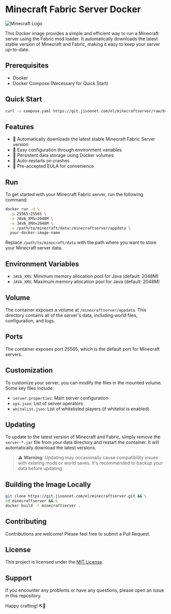 # Minecraft Fabric Server Docker

![Minecraft Logo](https://static.wikia.nocookie.net/logopedia/images/0/0f/Minecraft_Bedrock_2023.svg/revision/latest/scale-to-width-down/250?cb=20230920113315)

This Docker image provides a simple and efficient way to run a Minecraft server using the Fabric mod loader. It automatically downloads the latest stable version of Minecraft and Fabric, making it easy to keep your server up-to-date.

## Prerequisites

- Docker
- Docker Compose (Necessary for Quick Start)

## Quick Start

```bash
curl -o compose.yaml https://git.jisoonet.com/el/minecraftserver/raw/branch/main/compose.yaml && docker compose up -d
```

## Features

- 🚀 Automatically downloads the latest stable Minecraft Fabric Server version
- 🔧 Easy configuration through environment variables
- 💾 Persistent data storage using Docker volumes
- 🔄 Auto-restarts on crashes
- 📜 Pre-accepted EULA for convenience

## Run

To get started with your Minecraft Fabric server, run the following command:

```bash
docker run -d \
  -p 25565:25565 \
  -e JAVA_XMS=2048M \
  -e JAVA_XMX=2048M \
  -v /path/to/minecraft/data:/minecraftserver/appdata \
  your-docker-image-name
```

Replace `/path/to/minecraft/data` with the path where you want to store your Minecraft server data.

## Environment Variables

- `JAVA_XMS`: Minimum memory allocation pool for Java (default: 2048M)
- `JAVA_XMX`: Maximum memory allocation pool for Java (default: 2048M)

## Volume

The container exposes a volume at `/minecraftserver/appdata`. This directory contains all of the server's data, including world files, configuration, and logs.

## Ports

The container exposes port 25565, which is the default port for Minecraft servers.

## Customization

To customize your server, you can modify the files in the mounted volume. Some key files include:

- `server.properties`: Main server configuration
- `ops.json`: List of server operators
- `whitelist.json`: List of whitelisted players (if whitelist is enabled)

## Updating

To update to the latest version of Minecraft and Fabric, simply remove the `server-*.jar` file from your data directory and restart the container. It will automatically download the latest versions.

> ⚠️ **Warning**: Updating may occasionally cause compatibility issues with existing mods or world saves. It's recommended to backup your data before updating.

## Building the Image Locally

```bash
git clone https://git.jisoonet.com/el/minecraftserver.git && \
cd minecraftserver && \
docker build -t minecraftserver .
```

## Contributing

Contributions are welcome! Please feel free to submit a Pull Request.

## License

This project is licensed under the [MIT License](LICENSE).

## Support

If you encounter any problems or have any questions, please open an issue in this repository.

Happy crafting! ⛏️🌳
